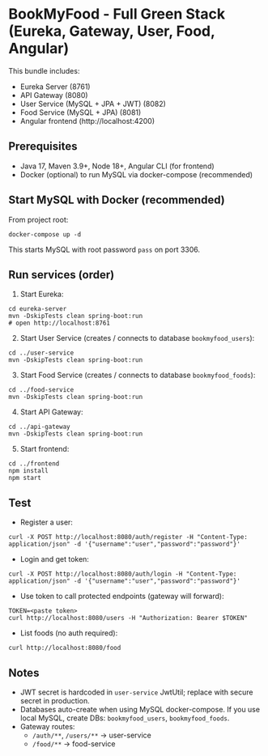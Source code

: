 # BookMyFood - Full Green Stack (Eureka, Gateway, User, Food, Angular)

This bundle includes:
- Eureka Server (8761)
- API Gateway (8080)
- User Service (MySQL + JPA + JWT) (8082)
- Food Service (MySQL + JPA) (8081)
- Angular frontend (http://localhost:4200)

## Prerequisites
- Java 17, Maven 3.9+, Node 18+, Angular CLI (for frontend)
- Docker (optional) to run MySQL via docker-compose (recommended)

## Start MySQL with Docker (recommended)
From project root:
```
docker-compose up -d
```
This starts MySQL with root password `pass` on port 3306.

## Run services (order)
1. Start Eureka:
```
cd eureka-server
mvn -DskipTests clean spring-boot:run
# open http://localhost:8761
```

2. Start User Service (creates / connects to database `bookmyfood_users`):
```
cd ../user-service
mvn -DskipTests clean spring-boot:run
```

3. Start Food Service (creates / connects to database `bookmyfood_foods`):
```
cd ../food-service
mvn -DskipTests clean spring-boot:run
```

4. Start API Gateway:
```
cd ../api-gateway
mvn -DskipTests clean spring-boot:run
```

5. Start frontend:
```
cd ../frontend
npm install
npm start
```

## Test
- Register a user:
```
curl -X POST http://localhost:8080/auth/register -H "Content-Type: application/json" -d '{"username":"user","password":"password"}'
```
- Login and get token:
```
curl -X POST http://localhost:8080/auth/login -H "Content-Type: application/json" -d '{"username":"user","password":"password"}'
```
- Use token to call protected endpoints (gateway will forward):
```
TOKEN=<paste token>
curl http://localhost:8080/users -H "Authorization: Bearer $TOKEN"
```
- List foods (no auth required):
```
curl http://localhost:8080/food
```

## Notes
- JWT secret is hardcoded in `user-service` JwtUtil; replace with secure secret in production.
- Databases auto-create when using MySQL docker-compose. If you use local MySQL, create DBs: `bookmyfood_users`, `bookmyfood_foods`.
- Gateway routes:
  - `/auth/**`, `/users/**` -> user-service
  - `/food/**` -> food-service
